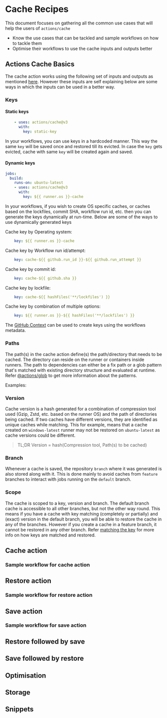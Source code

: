 # Cache Recipes

This document focuses on gathering all the common use cases that will help the users of `actions/cache`
- Know the use cases that can be tackled and sample workflows on how to tackle them
- Optimise their workflows to use the cache inputs and outputs better

## Actions Cache Basics

The cache action works using the following set of inputs and outputs as mentioned [here](https://github.com/actions/cache#inputs). However these inputs are self explaining below are some ways in which the inputs can be used in a better way.

### Keys

#### Static keys

```yaml
    - uses: actions/cache@v3
      with:
        key: static-key
```

In your workflows, you can use keys in a hardcoded manner. This way the same `key` will be saved once and restored till its evicted. In case the `key` gets evicted, cache with same `key` will be created again and saved.

#### Dynamic keys

```yaml
jobs:
  build:
    runs-on: ubuntu-latest
    - uses: actions/cache@v3
      with:
        key: ${{ runner.os }}-cache
```

In your workflows, if you wish to create OS specific caches, or caches based on the lockfiles, commit SHA, workflow run id, etc. then you can generate the keys dynamically at run-time. Below are some of the ways to use dynamically generated keys

Cache key by Operating system: 
```yaml
    key: ${{ runner.os }}-cache
```
Cache key by Workflow run id/attempt: 
```yaml
    key: cache-${{ github.run_id }}-${{ github.run_attempt }}
```
Cache key by commit id: 
```yaml
    key: cache-${{ github.sha }}
```
Cache key by lockfile: 
```yaml
    key: cache-${{ hashFiles('**/lockfiles') }}
```
Cache key by combination of multiple options: 
```yaml
    key: ${{ runner.os }}-${{ hashFiles('**/lockfiles') }}
```

The [GitHub Context](https://docs.github.com/en/actions/learn-github-actions/contexts#github-context) can be used to create keys using the workflows metadata.

### Paths

The path(s) in the cache action define(s) the path/directory that needs to be cached. The directory can reside on the runner or containers inside runners. The path to dependencies can either be a fix path or a glob pattern that's matched with existing directory structure and evaluated at runtime. Refer [@actions/glob](https://github.com/actions/toolkit/tree/main/packages/glob#patterns) to get more information about the patterns.

Examples:

<!-- TODO: add all possible paths examples here along with any env vars / context vars-->

### Version

Cache version is a hash generated for a combination of compression tool used (Gzip, Zstd, etc. based on the runner OS) and the path of directories being cached. If two caches have different versions, they are identified as unique caches while matching. This for example, means that a cache created on `windows-latest` runner may not be restored on `ubuntu-latest` as cache versions could be different.

> TL;DR 
Version = hash(Compression tool, Path(s) to be cached)

### Branch

Whenever a cache is saved, the repository `branch` where it was generated is also stored along with it. This is done mainly to avoid caches from `feature` branches to interact with jobs running on the `default` branch. 

### Scope

The cache is scoped to a key, version and branch. The default branch cache is accessible to all other branches, but not the other way round. This means if you have a cache with key matching (completely or partially) and (exact) version in the default branch, you will be able to restore the cache in any of the branches. However if you create a cache in a feature branch, it cannot be restored in any other branch.
Refer [matching the key](https://docs.github.com/en/actions/using-workflows/caching-dependencies-to-speed-up-workflows#matching-a-cache-key) for more info on how keys are matched and restored.

## Cache action

### Sample workflow for cache action

## Restore action

### Sample workflow for restore action

## Save action

### Sample workflow for save action

## Restore followed by save

## Save followed by restore


## Optimisation

## Storage

## Snippets

